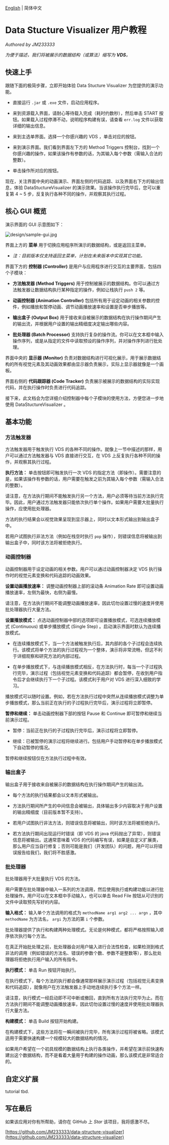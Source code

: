 [English](./tutorial-for-user.md) | 简体中文

# Data Stucture Visualizer 用户教程

*Authored by JM233333*

*为便于描述，我们将被展示的数据结构（或算法）缩写为 **VDS**。*

## 快速上手

跟随下面的极简步骤，立即开始体验 Data Stucture Visualizer 为您提供的演示功能。

- 直接运行 `.jar` 或 `.exe` 文件，启动应用程序。

- 来到资源载入界面，请耐心等待载入完成（耗时约数秒），然后单击 START 按钮。如果载入过程停滞不动，说明程序构建有误，请查看 `err.log` 文件以获取详细的输出信息。

- 来到主选单界面。选择一个你感兴趣的 VDS ，单击对应的按钮。

- 来到演示界面。我们看到界面左下方的 Method Triggers 控制台，找到一个你感兴趣的操作，如果该操作有参数的话，为其输入每个参数（需输入合法的整数）。

- 单击操作所对应的按钮。

现在，关注界面中央的动画演示、界面左侧的代码追踪、以及界面右下方的输出信息，体验 DataStuctureVisualizer 的演示效果。当该操作执行完毕后，您可以重复第 $4$ ~ $5$ 步，反复执行各种不同的操作，并观察其执行过程。

## 核心 GUI 概览

演示界面的 GUI 示意图如下：

![design/sample-gui.jpg](https://github.com/JM233333/DataStructureVisualizer/blob/master/design/sample-gui.jpg)

界面上方的 **菜单** 用于切换应用程序所演示的数据结构，或是返回主菜单。

- *注：目前版本仅支持返回主菜单，计划在未来版本中实现其它功能。*

界面下方的 **控制器 (Controller)** 是用户与应用程序进行交互的主要界面，包括四个子模块：

- **方法触发器 (Method Triggers)** 用于控制被展示的数据结构。你可以通过方法触发器让数据结构执行某种指定的操作，例如让栈执行 `push 2` 等。

- **动画控制器 (Animation Controller)** 包括所有用于设定动画的相关参数的控件，例如播放和暂停动画、调节动画播放速率和设置是否单步播放等。

- **输出盒子 (Output Box)** 用于接收来自被展示的数据结构在执行操作期间产生的输出流，并根据用户设置的输出精细度决定输出哪些内容。

- **批处理器 (Batch Processor)** 支持执行复杂的操作流。你可以在文本框中输入操作序列，或是从指定的文件中读取预设的操作序列，并对操作序列进行批处理。

界面中央的 **显示器 (Monitor)** 负责对数据结构进行可视化展示，用于展示数据结构的所有视觉元素及其动画效果都由显示器负责展示，实际上显示器就像是一个画板。

界面右侧的 **代码跟踪器 (Code Tracker)** 负责展示被展示的数据结构的实际实现代码，并在执行操作时负责进行代码追踪。

接下来，此文档会为您详细介绍控制器中每个子模块的使用方法，方便您进一步地使用 DataStuctureVisualizer 。

## 基本功能

### 方法触发器

方法触发器用于触发执行 VDS 的各种不同的操作。就像上一节中描述的那样，用户可以通过方法触发器与 VDS 直接进行交互，在 VDS 上反复执行各种不同的操作，并观察其执行过程。

**执行方法：** 单击按钮即可触发执行一次 VDS 的指定方法（即操作）。需要注意的是，如果该操作有参数的话，用户需要在触发之前为其输入每个参数（需输入合法的整数）。

请注意，在方法执行期间不能触发执行另一个方法，用户必须等待当前方法执行完毕。因此，用户通过方法触发器只能依次执行单个操作。如果用户需要大批量执行操作，应使用批处理器。

方法的执行结果会以视觉效果呈现到显示器上，同时以文本形式输出到输出盒子中。

若用户试图执行非法方法（例如在栈空时执行 `pop` 操作），则错误信息将被输出到输出盒子中，同时该方法将被拒绝执行。

### 动画控制器

动画控制器用于设定动画的相关参数。用户可以通过动画控制器决定 VDS 执行操作时的视觉元素变换和代码追踪的动画效果。

**设置动画播放速率：** 调整动画控制器上部的滚动条 Animation Rate 即可设置动画播放速率，左侧为最快，右侧为最慢。

请注意，在方法执行期间不能调整动画播放速率，因此切勿设置过慢的速度并使用批处理器执行大量方法。

**设置播放模式：** 点选动画控制器中部的选项即可设置播放模式，可选连续播放模式 (Continuous) 或单步播放模式 (Single Step) 。启动演示界面时默认为连续播放模式。

- 在连续播放模式下，当一个方法被触发执行后，其内部的各个子过程会连续执行。该模式将单个方法的执行过程视为一个整体，演示将非常流畅，但这不利于详细观察和研究方法的内部过程。

- 在单步播放模式下，与连续播放模式相反，在方法执行时，每当一个子过程执行完毕，演示过程（包括视觉元素变换和代码追踪）都会暂停，在收到用户指令后才会继续执行下一个子过程。该模式利于用户对 VDS 进行深入细致的学习。

播放模式可以随时设置。例如，若在方法执行过程中突然从连续播放模式调整为单步播放模式，那么当前正在执行的子过程执行完毕后，演示过程将立即暂停。

**暂停和继续：** 单击动画控制器下部的按钮 Pause 和 Continue 即可暂停和继续当前演示过程。

- 暂停：当前正在执行的子过程执行完毕后，演示过程将立即暂停。

- 继续：已被暂停的演示过程将继续进行。包括用户手动暂停和在单步播放模式下自动暂停的情况。

暂停和继续按钮仅在方法执行过程中有效。

### 输出盒子

输出盒子用于接收来自被展示的数据结构在执行操作期间产生的输出流。

- 每个方法的执行结果都会以文本形式被输出。

- 方法执行期间所产生的中间信息会被输出，具体输出多少内容取决于用户设置的输出精细度（目前版本暂不支持）。

- 若用户试图执行非法方法，则错误信息将被输出，同时该方法将被拒绝执行。

- 若方法执行期间出现运行时错误（即 VDS 的 java 代码抛出了异常），则错误信息将被输出。这通常意味着 VDS 的代码编写有误，如果是自定义扩展类，那么用户应当自行修复；否则可能是我们（开发团队）的问题，用户可以将错误报告给我们，我们将不胜感激。

### 批处理器

批处理器用于大批量执行 VDS 的方法。

用户需要在批处理器中输入一系列的方法调用，然后使用执行或构建功能以进行批处理操作。用户可以在文本框中手动输入，也可以单击 Read File 按钮从可识别的文件中读取预先写好的内容。

**输入格式：** 输入单个方法调用的格式为 `methodName arg1 arg2 ... argn` ，其中 `methodName` 为方法名， `argi` 为方法的第 `i` 个参数。

批处理器提供了执行和构建两种处理模式。无论是何种模式，都将严格按照输入顺序依次执行每个方法。

在真正开始批处理之前，批处理器会对用户输入进行合法性检查，如果检测到格式非法的调用（例如错误的方法名、错误的参数个数、参数不是整数等），那么批处理器将拒绝执行用户输入的所有指令。

**执行模式：** 单击 Run 按钮开始执行。

在执行模式下，每个方法的执行都会像通常那样展示演示过程（包括视觉元素变换和代码追踪），就像用户在方法触发器上手动地连续执行多个方法一样。

请注意，执行模式一经启动即不可中断或撤回，直到所有方法执行完毕为止。而在方法执行期间不能调整动画播放速率，因此切勿设置过慢的速度并使用批处理器执行大量方法。

**构建模式：** 单击 Build 按钮开始构建。

在构建模式下，这些方法将在一瞬间被执行完毕，所有演示过程将被省略。该模式适用于需要快速构建一个规模较大的数据结构的情况。

如果用户希望在一个初具规模的数据结构上执行各类操作，并希望在演示前快速构建出这个数据结构，而不是看着大量用于构建的操作动画，那么该模式是非常适合的。

## 自定义扩展

tutorial tbd.

## 写在最后

如果该应用对你有所帮助，请你在 GitHub 上 *Star* 该项目，我将感激不尽。

[https://github.com/JM233333/data-structure-visualizer](https://github.com/JM233333/data-structure-visualizer)